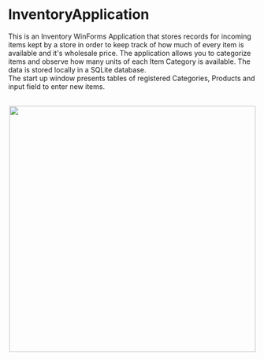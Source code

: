 # InventoryApplication
This is an Inventory WinForms Application that stores records for incoming items kept by a store in order to keep track of how much of every item is available and it's wholesale price. The application allows you to categorize items and observe how many units of each Item Category is available. The data is stored locally in a SQLite database.
<br>
The start up window presents tables of registered Categories, Products and input field to enter new items.
<br><br>
<div align=center>
<img src="./Assets/Images/pice.png" height="500"/>
</div>

